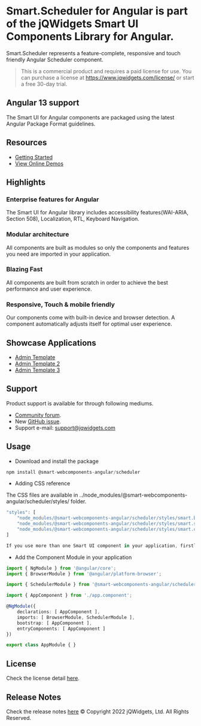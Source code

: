 # Smart.Scheduler for Angular is part of the jQWidgets Smart UI Components Library for Angular.
 Smart.Scheduler represents a feature-complete, responsive and touch friendly Angular Scheduler component. 
 > This is a commercial product and requires a paid license for use. You can purchase a license at https://www.jqwidgets.com/license/ or start a free 30-day trial.
> 
 ## Angular 13 support
 
 The Smart UI for Angular components are packaged using the latest Angular Package Format guidelines. 
 
 ## Resources
 * [Getting Started](https://www.htmlelements.com/docs/angular-cli/)
* [View Online Demos](https://www.htmlelements.com/angular/)

 ## Highlights
 ### Enterprise features for Angular
 The Smart UI for Angular library includes accessibility features(WAI-ARIA, Section 508), Localization, RTL, Keyboard Navigation.
 ### Modular architecture
 All components are built as modules so only the components and features you need are imported in your application.
 ### Blazing Fast
 All components are built from scratch in order to achieve the best performance and user experience.
 ### Responsive, Touch & mobile friendly
 Our components come with built-in device and browser detection. A component automatically adjusts itself for optimal user experience.
 ## Showcase Applications
 * [Admin Template](https://www.htmlelements.com/demos/page-templates/admin-template/)
 * [Admin Template 2](https://www.htmlelements.com/demos/page-templates/admin-template-2/)
 * [Admin Template 3](https://www.htmlelements.com/demos/page-templates/admin-template-3/)
 ## Support
 Product support is available for through following mediums.
 * [Community forum](https://www.htmlelements.com/forums/).
 * New [GitHub issue](https://github.com/htmlelements/smart-webcomponents/issues/new).
 * Support e-mail: support@jqwidgets.com
 ## Usage
 * Download and install the package
 ```javascript
npm install @smart-webcomponents-angular/scheduler
 ```
 * Adding CSS reference
 
The CSS files are available in ../node_modules/@smart-webcomponents-angular/scheduler/styles/ folder.
```javascript
"styles": [
	"node_modules/@smart-webcomponents-angular/scheduler/styles/smart.base.css",
	"node_modules/@smart-webcomponents-angular/scheduler/styles/smart.scheduler.css",
	"node_modules/@smart-webcomponents-angular/scheduler/styles/smart.common.css"
]

If you use more than one Smart UI component in your application, firstly add 'smart.base.css', then your components css files like 'smart.grid.css', 'smart.scheduler.css' and finally 'smart.common.css'. 
```
 * Add the Component Module in your application

```typescript
import { NgModule } from '@angular/core';
import { BrowserModule } from '@angular/platform-browser';

import { SchedulerModule } from '@smart-webcomponents-angular/scheduler';

import { AppComponent } from './app.component';

@NgModule({
    declarations: [ AppComponent ],
    imports: [ BrowserModule, SchedulerModule ],
    bootstrap: [ AppComponent ],
	entryComponents: [ AppComponent ]
})

export class AppModule { }
``` 
 
 
 ## License
 Check the license detail [here](https://jqwidgets.com/license/).
 ## Release Notes
 Check the release notes [here](https://www.htmlelements.com/docs/release-notes/)
     © Copyright 2022 jQWidgets, Ltd. All Rights Reserved.
  